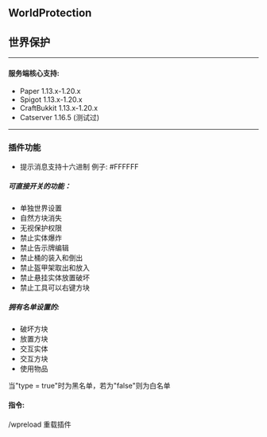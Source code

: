 ## WorldProtection
## 世界保护
---
#### 服务端核心支持:
* Paper 1.13.x-1.20.x
* Spigot 1.13.x-1.20.x
* CraftBukkit 1.13.x-1.20.x
* Catserver 1.16.5 (测试过)
---
### 插件功能
* 提示消息支持十六进制 例子: #FFFFFF

##### 可直接开关的功能：
* 单独世界设置
* 自然方块消失
* 无视保护权限
* 禁止实体爆炸
* 禁止告示牌编辑
* 禁止桶的装入和倒出
* 禁止盔甲架取出和放入
* 禁止悬挂实体放置破坏
* 禁止工具可以右键方块
##### 拥有名单设置的:
* 破坏方块
* 放置方块
* 交互实体
* 交互方块
* 使用物品

当"type = true"时为黑名单，若为"false"则为白名单

#### 指令:
/wpreload 重载插件